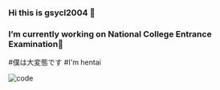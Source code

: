 ### Hi this is gsycl2004 👋
### I’m currently working on National College Entrance Examination🔭

#僕は大変態です
#I'm hentai

![code](https://github-readme-stats.vercel.app/api/top-langs/?username=gsycl2004&layout=compact&hide_border=true)

